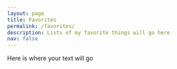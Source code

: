 ```yaml
---
layout: page
title: Favorites
permalink: /favorites/
description: Lists of my favorite things will go here
nav: false
---
```


<div class="page-content">
Here is where your text will go
</div>